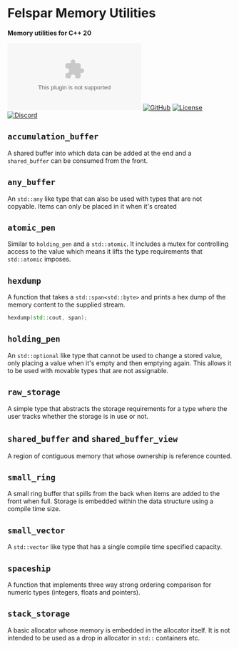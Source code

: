 # Felspar Memory Utilities

**Memory utilities for C++ 20**

[![Documentation](https://badgen.net/static/docs/felspar.com)](https://felspar.com/memory/)
[![GitHub](https://badgen.net/badge/Github/felspar-memory/green?icon=github)](https://github.com/Felspar/memory)
[![License](https://badgen.net/github/license/Felspar/memory)](https://github.com/Felspar/memory/blob/main/LICENSE_1_0.txt)
[![Discord](https://badgen.net/badge/icon/discord?icon=discord&label)](https://discord.gg/tKSabUa52v)

## `accumulation_buffer`

A shared buffer into which data can be added at the end and a `shared_buffer` can be consumed from the front.


## `any_buffer`

An `std::any` like type that can also be used with types that are not copyable. Items can only be placed in it when it's created


## `atomic_pen`

Similar to `holding_pen` and a `std::atomic`. It includes a mutex for controlling access to the value which means it lifts the type requirements that `std::atomic` imposes.


## `hexdump`

A function that takes a `std::span<std::byte>` and prints a hex dump of the memory content to the supplied stream.

```cpp
hexdump(std::cout, span);
```


## `holding_pen`

An `std::optional` like type that cannot be used to change a stored value, only placing a value when it's empty and then emptying again. This allows it to be used with movable types that are not assignable.


## `raw_storage`

A simple type that abstracts the storage requirements for a type where the user tracks whether the storage is in use or not.


## `shared_buffer` and `shared_buffer_view`

A region of contiguous memory that whose ownership is reference counted.


## `small_ring`

A small ring buffer that spills from the back when items are added to the front when full. Storage is embedded within the data structure using a compile time size.


## `small_vector`

A `std::vector` like type that has a single compile time specified capacity.


## `spaceship`

A function that implements three way strong ordering comparison for numeric types (integers, floats and pointers).


## `stack_storage`

A basic allocator whose memory is embedded in the allocator itself. It is not intended to be used as a drop in allocator in `std::` containers etc.
